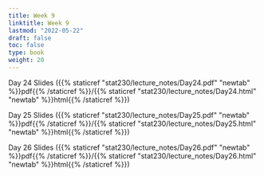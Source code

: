 ```yaml
---
title: Week 9 
linktitle: Week 9
lastmod: "2022-05-22"
draft: false  
toc: false  
type: book  
weight: 20
---
```



Day 24 Slides ({{% staticref "stat230/lecture_notes/Day24.pdf" "newtab" %}}pdf{{% /staticref %}}/{{% staticref "stat230/lecture_notes/Day24.html" "newtab" %}}html{{% /staticref %}})

Day 25 Slides ({{% staticref "stat230/lecture_notes/Day25.pdf" "newtab" %}}pdf{{% /staticref %}}/{{% staticref "stat230/lecture_notes/Day25.html" "newtab" %}}html{{% /staticref %}})

Day 26 Slides ({{% staticref "stat230/lecture_notes/Day26.pdf" "newtab" %}}pdf{{% /staticref %}}/{{% staticref "stat230/lecture_notes/Day26.html" "newtab" %}}html{{% /staticref %}})
